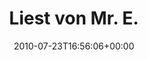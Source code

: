 ---
retweeted: false
source: <a href="http://www.osfoora.com" rel="nofollow">Osfoora HD</a>
entities:
  hashtags: []
  symbols: []
  user_mentions: []
  urls: []
display_text_range:
- '0'
- '16'
favorite_count: '0'
id_str: '19353997219'
truncated: false
retweet_count: '0'
id: '19353997219'
created_at: Fri Jul 23 16:56:06 +0000 2010
favorited: false
full_text: Liest von Mr. E.
lang: de
tags:
- pesos:twitter
date: '2010-07-23T16:56:06+00:00'
src: https://twitter.com/bascht/status/19353997219
original_url: https://twitter.com/bascht/status/19353997219
type: twitter_tweet
text: Liest von Mr. E.
title: Liest von Mr. E.

---